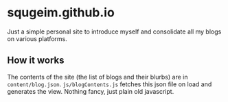 # squgeim.github.io

Just a simple personal site to introduce myself and consolidate all my blogs on various platforms.

## How it works

The contents of the site (the list of blogs and their blurbs) are in `content/blog.json`. `js/blogContents.js` fetches this json file on load and generates the view. Nothing fancy, just plain old javascript.
